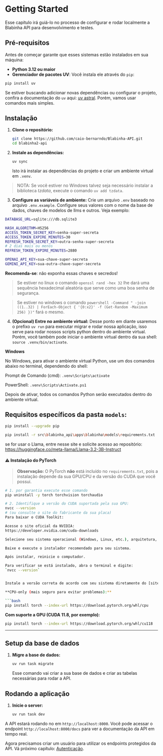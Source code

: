 # Getting Started

Esse capítulo irá guiá-lo no processo de configurar e rodar localmente a Blabinha API para desenvolvimento e testes.

## Pré-requisitos

Antes de começar garante que esses sistemas estão instalados em sua máquina:

- **Python 3.12 ou maior**
- **Gerenciador de pacotes UV**:
Você instala ele através do `pip`:
```sh
pip install uv
```
Se estiver buscando adicionar novas dependências ou configurar o projeto, confira a documentação do `uv` aqui:
[uv astral](https://docs.astral.sh/uv/). Porém, vamos usar comandos mais simples.

## Instalação

1. **Clone o repositório:**

   ```bash
   git clone https://github.com/caio-bernarndo/Blabinha-API.git
   cd blabinha2-api
   ```

2. **Instale as dependências:**
   ```bash
   uv sync
   ```
   Isto irá instalar as dependências do projeto e criar um ambiente virtual em `.venv`.
  > NOTA: Se você estiver no Windows talvez seja necessário instalar a biblioteca _tzdata_, execute o comando `uv add tzdata`.

3. **Configure as variáveis de ambiente:**
Crie um arquivo `.env` baseado no arquivo `.env.example`. Configure seus valores com o nome da base de dados, chaves de modelos de llms e outros. Veja exemplo:
```sh
DATABASE_URL=sqlite:///db.sqlite3

HASH_ALGORITHM=HS256
ACCESS_TOKEN_SECRET_KEY=senha-super-secreta
ACCESS_TOKEN_EXPIRE_MINUTES=30
REFRESH_TOKEN_SECRET_KEY=outra-senha-super-secreta
# 2 dias mais ou menos
REFRESH_TOKEN_EXPIRE_MINUTES=2880

OPENAI_API_KEY=sua-chave-super-secreta
GEMINI_API_KEY=sua-outra-chave-super-secreta
```
**Recomenda-se**: não exponha essas chaves e secredos!

> Se estiver no linux o comando `openssl rand -hex 32` lhe dará uma sequência hexadecimal aleatória que serve como uma boa senha de segurança.

> Se estiver no windows o comando `powershell -Command " -join ((1..32) | ForEach-Object { '{0:x2}' -f (Get-Random -Maximum 256) })"` fará o mesmo.

4. **(Opcional) Entre no ambiente virtual:**
Desse ponto em diante usaremos o prefixo `uv run` para executar migrar e rodar nossa aplicação, isso serve para rodar nossos scripts python dentro do ambiente virtual. Porém, você também pode iniciar o ambiente virtual dentro da sua shell: `source .venv/bin/activate`.

**Windows**

No Windows, para ativar o ambiente virtual Python, use um dos comandos abaixo no terminal, dependendo do shell:

Prompt de Comando (cmd): `.venv\Scripts\activate`

PowerShell: `.venv\Scripts\Activate.ps1`

Depois de ativar, todos os comandos Python serão executados dentro do ambiente virtual.

## Requisitos específicos da pasta `models`:
```bash
pip install --upgrade pip
```
```bash
pip install -r src\blabinha_api\apps\blabinha\models\requirements.txt
```
se for usar o Llama, entre nesse site e solicite acesso ao repositório:
https://huggingface.co/meta-llama/Llama-3.2-3B-Instruct

#### ⚠️ Instalação do PyTorch

> **Observação:** O PyTorch **não** está incluído no `requirements.txt`, pois a instalação depende da sua GPU/CPU e da versão do CUDA que você possui.
```bash
# 1. por garantia execute esse comando
pip uninstall -y torch torchvision torchaudio

# 2. Identifique a versão do CUDA suportada pela sua GPU:
nvcc --version
# (ou consulte o site do fabricante da sua placa)
Para baixar o CUDA Toolkit:

Acesse o site oficial da NVIDIA:
https://developer.nvidia.com/cuda-downloads

Selecione seu sistema operacional (Windows, Linux, etc.), arquitetura, versão e instalador.

Baixe e execute o instalador recomendado para seu sistema.

Após instalar, reinicie o computador.

Para verificar se está instalado, abra o terminal e digite:
`nvcc --version`


Instale a versão correta de acordo com seu sistema diretamente do [site oficial do PyTorch](https://pytorch.org/get-started/locally/) ou com um dos comandos abaixo:

**CPU-only (mais seguro para evitar problemas):**

```bash
pip install torch --index-url https://download.pytorch.org/whl/cpu
```

**Com suporte a GPU (CUDA 11.8, por exemplo):**

```bash
pip install torch --index-url https://download.pytorch.org/whl/cu118
```

---



## Setup da base de dados

1. **Migre a base de dados:**

   ```bash
   uv run task migrate
   ```
   Esse comando vai criar a sua base de dados e criar as tabelas necessárias para rodar a API.

## Rodando a aplicação

1. **Inicie o server:**

   ```bash
   uv run task dev
   ```

  A API estará rodando no em `http://localhost:8000`. Você pode acessar o endpoint `http://localhost:8000/docs` para ver a documentação da API em tempo real.

Agora precisamos criar um usuário para utilizar os endpoints protegidos da API. Vá próximo capítulo: [Autenticação](./authentication.md).
